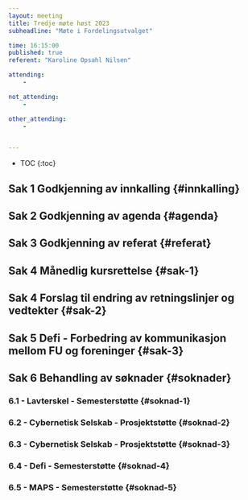 ```yaml
---
layout: meeting
title: Tredje møte høst 2023
subheadline: "Møte i Fordelingsutvalget"

time: 16:15:00
published: true
referent: "Karoline Opsahl Nilsen"

attending:
    - 

not_attending:
    -

other_attending:
    -


---
```


* TOC
{:toc}


## Sak 1 Godkjenning av innkalling {#innkalling}
## Sak 2 Godkjenning av agenda {#agenda}
## Sak 3 Godkjenning av referat {#referat}
## Sak 4 Månedlig kursrettelse {#sak-1}
## Sak 4 Forslag til endring av retningslinjer og vedtekter {#sak-2}
## Sak 5 Defi - Forbedring av kommunikasjon mellom FU og foreninger {#sak-3}
## Sak 6 Behandling av søknader {#soknader}
### 6.1 -  Lavterskel - Semesterstøtte {#soknad-1}
### 6.2 -  Cybernetisk Selskab - Prosjektstøtte {#soknad-2}
### 6.3 -  Cybernetisk Selskab - Prosjektstøtte {#soknad-3}
### 6.4 -  Defi - Semesterstøtte {#soknad-4}
### 6.5 -  MAPS - Semesterstøtte {#soknad-5}

